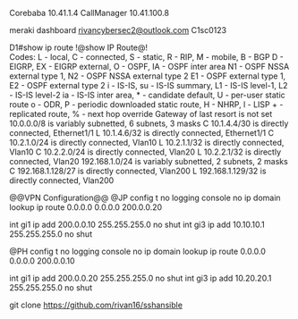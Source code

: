 Corebaba
10.41.1.4
CallManager
10.41.100.8

meraki dashboard
rivancybersec2@outlook.com
C1sc0123


D1#show ip route !@show IP Route@!  
Codes: L - local, C - connected, S - static, R - RIP, M - mobile, B - BGP
       D - EIGRP, EX - EIGRP external, O - OSPF, IA - OSPF inter area 
       N1 - OSPF NSSA external type 1, N2 - OSPF NSSA external type 2
       E1 - OSPF external type 1, E2 - OSPF external type 2
       i - IS-IS, su - IS-IS summary, L1 - IS-IS level-1, L2 - IS-IS level-2
       ia - IS-IS inter area, * - candidate default, U - per-user static route
       o - ODR, P - periodic downloaded static route, H - NHRP, l - LISP
       + - replicated route, % - next hop override
Gateway of last resort is not set
      10.0.0.0/8 is variably subnetted, 6 subnets, 3 masks
C        10.1.4.4/30 is directly connected, Ethernet1/1
L        10.1.4.6/32 is directly connected, Ethernet1/1
C        10.2.1.0/24 is directly connected, Vlan10
L        10.2.1.1/32 is directly connected, Vlan10
C        10.2.2.0/24 is directly connected, Vlan20
L        10.2.2.1/32 is directly connected, Vlan20
      192.168.1.0/24 is variably subnetted, 2 subnets, 2 masks
C        192.168.1.128/27 is directly connected, Vlan200
L        192.168.1.129/32 is directly connected, Vlan200



@@VPN Configuration@@
@JP
config t
no logging console
no ip domain lookup
ip route 0.0.0.0 0.0.0.0 200.0.0.20

int gi1
ip add 200.0.0.10 255.255.255.0
no shut
int gi3
ip add 10.10.10.1 255.255.255.0
no shut

@PH
config t
no logging console
no ip domain lookup
ip route 0.0.0.0 0.0.0.0 200.0.0.10

int gi1
ip add 200.0.0.20 255.255.255.0
no shut
int gi3
ip add 10.20.20.1 255.255.255.0
no shut

git clone https://github.com/rivan16/sshansible
